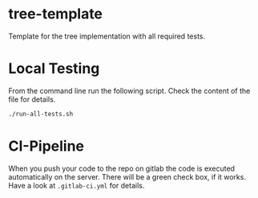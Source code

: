 # tree-template

Template for the tree implementation with all required tests.

# Local Testing

From the command line run the following script. Check the content of the file for details.

```bash
./run-all-tests.sh
```

# CI-Pipeline

When you push your code to the repo on gitlab the code is executed automatically on the server. There will be a green check box, if it works. Have a look at `.gitlab-ci.yml` for details.